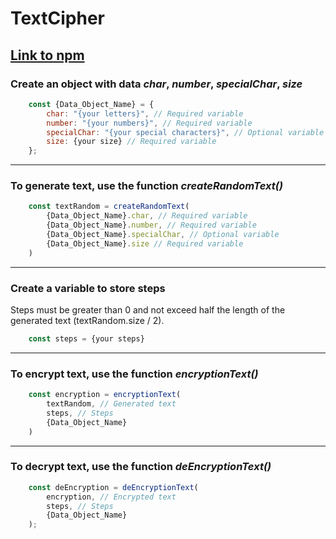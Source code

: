 # **TextCipher**

[Link to npm](https://www.npmjs.com/package/cipher-text "GO NPM")
-----------

### **Create an object with data *char*, *number*, *specialChar*, *size*** 

```js
    const {Data_Object_Name} = {
        char: "{your letters}", // Required variable
        number: "{your numbers}", // Required variable
        specialChar: "{your special characters}", // Optional variable
        size: {your size} // Required variable
    };
```
-----------

### **To generate text, use the function *createRandomText()*** 

```js
    const textRandom = createRandomText(
        {Data_Object_Name}.char, // Required variable
        {Data_Object_Name}.number, // Required variable
        {Data_Object_Name}.specialChar, // Optional variable
        {Data_Object_Name}.size // Required variable
    )
```
-----------

### **Create a variable to store steps** 

Steps must be greater than 0 and not exceed half the length of the generated text (textRandom.size / 2).
```js
    const steps = {your steps}
```
-----------

### **To encrypt text, use the function *encryptionText()***

```js
    const encryption = encryptionText(
        textRandom, // Generated text
        steps, // Steps
        {Data_Object_Name}
    )
```
-----------

### **To decrypt text, use the function *deEncryptionText()***

```js
    const deEncryption = deEncryptionText(
        encryption, // Encrypted text
        steps, // Steps
        {Data_Object_Name}
    );
```
